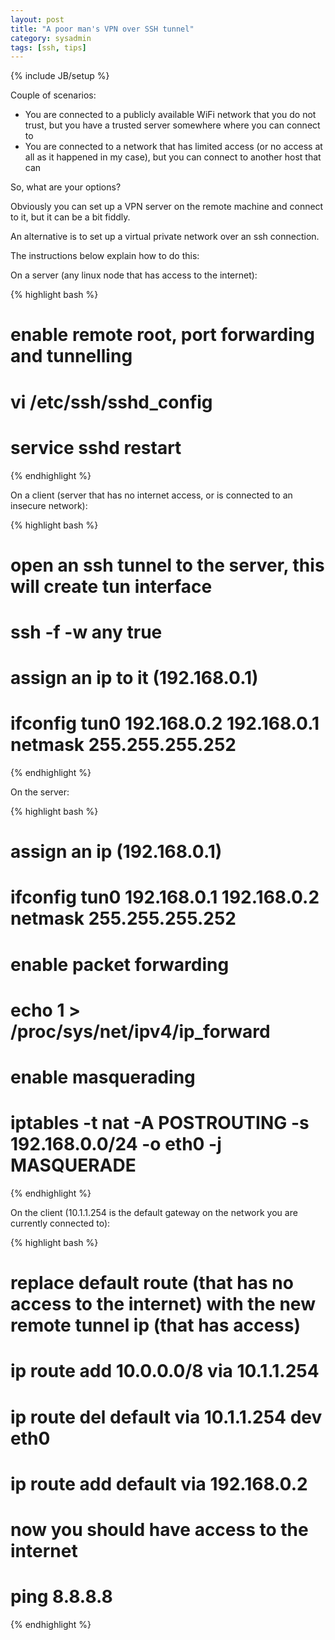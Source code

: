 ```yaml
---
layout: post
title: "A poor man's VPN over SSH tunnel"
category: sysadmin
tags: [ssh, tips]
---
```

{% include JB/setup %}

Couple of scenarios:
- You are connected to a publicly available WiFi network that you do not trust, but you have a trusted server somewhere where you can connect to
- You are connected to a network that has limited access (or no access at all as it happened in my case), but you can connect to another host that can

So, what are your options?

Obviously you can set up a VPN server on the remote machine and connect to it, but it can be a bit fiddly.

An alternative is to set up a virtual private network over an ssh connection.

The instructions below explain how to do this:

On a server (any linux node that has access to the internet):

{% highlight bash %}
# enable remote root, port forwarding and tunnelling
# vi /etc/ssh/sshd_config
# service sshd restart
{% endhighlight %}

On a client (server that has no internet access, or is connected to an insecure network):

{% highlight bash %}
# open an ssh tunnel to the server, this will create tun interface
# ssh -f -w any <server ip> true

# assign an ip to it (192.168.0.1)
# ifconfig tun0 192.168.0.2 192.168.0.1 netmask 255.255.255.252
{% endhighlight %}

On the server:

{% highlight bash %}
# assign an ip (192.168.0.1)
# ifconfig tun0 192.168.0.1 192.168.0.2 netmask 255.255.255.252

# enable packet forwarding
# echo 1 > /proc/sys/net/ipv4/ip_forward

# enable masquerading
# iptables -t nat -A POSTROUTING -s 192.168.0.0/24 -o eth0 -j MASQUERADE
{% endhighlight %}

On the client (10.1.1.254 is the default gateway on the network you are currently connected to):

{% highlight bash %}
# replace default route (that has no access to the internet) with the new remote tunnel ip (that has access)
#  ip route add 10.0.0.0/8 via 10.1.1.254
#  ip route del default via 10.1.1.254 dev eth0
#  ip route add default via 192.168.0.2

# now you should have access to the internet
# ping 8.8.8.8
{% endhighlight %}




